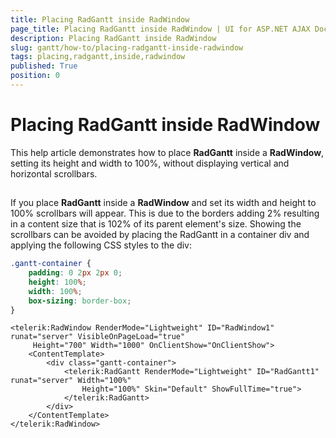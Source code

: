 ```yaml
---
title: Placing RadGantt inside RadWindow
page_title: Placing RadGantt inside RadWindow | UI for ASP.NET AJAX Documentation
description: Placing RadGantt inside RadWindow
slug: gantt/how-to/placing-radgantt-inside-radwindow
tags: placing,radgantt,inside,radwindow
published: True
position: 0
---
```


# Placing RadGantt inside RadWindow

This help article demonstrates how to place **RadGantt** inside a **RadWindow**, setting its height and width to 100%, without displaying vertical and horizontal scrollbars. 
## 

If you place **RadGantt** inside a **RadWindow** and set its width and height to 100% scrollbars will appear. This is due to the borders adding 2% resulting in a content size that is 102% of its parent element's size. Showing the scrollbars can be avoided by placing the RadGantt in a container div and applying the following CSS styles to the div:


````CSS
.gantt-container {
    padding: 0 2px 2px 0;
    height: 100%;
    width: 100%;
    box-sizing: border-box;
}
````
````ASPNET
<telerik:RadWindow RenderMode="Lightweight" ID="RadWindow1" runat="server" VisibleOnPageLoad="true"
     Height="700" Width="1000" OnClientShow="OnClientShow">
    <ContentTemplate>
        <div class="gantt-container">
            <telerik:RadGantt RenderMode="Lightweight" ID="RadGantt1" runat="server" Width="100%" 
                Height="100%" Skin="Default" ShowFullTime="true">
            </telerik:RadGantt>
        </div>
    </ContentTemplate>
</telerik:RadWindow>
````  

